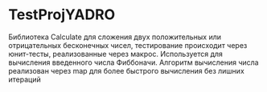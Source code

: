 # TestProjYADRO
Библиотека Calculate для сложения двух положительных или отрицательных бесконечных чисел, тестирование происходит через юнит-тесты, реализованные через макрос.
Используется для вычисления введенного числа Фиббоначи. Алгоритм вычисления числа реализован через map для более быстрого вычисления без лишних итераций
